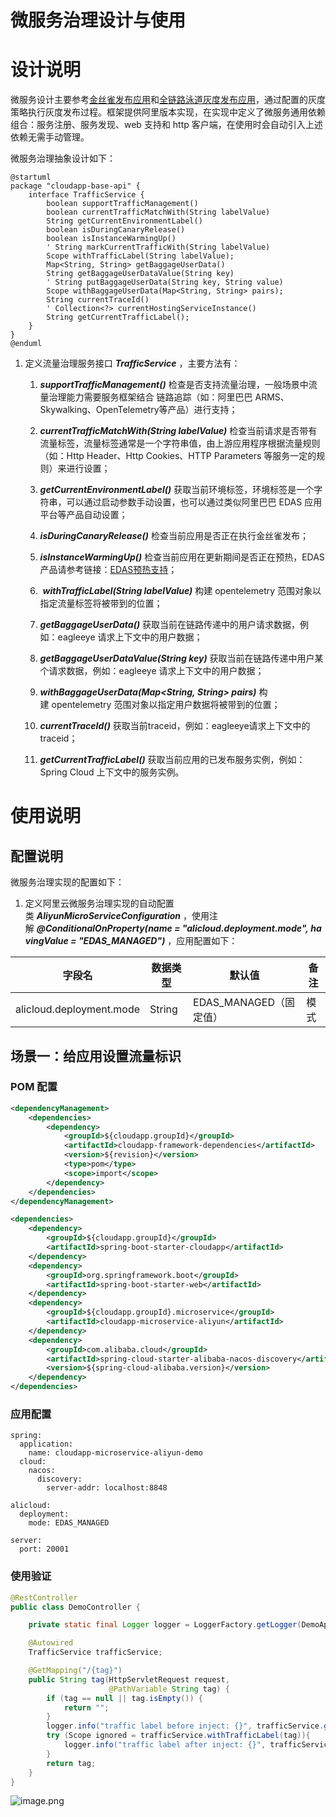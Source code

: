 # 微服务治理设计与使用

# 设计说明

微服务设计主要参考[金丝雀发布应用](https://help.aliyun.com/zh/edas/user-guide/use-the-edas-console-to-implement-canary-releases-of-applications-in-kubernetes-clusters-2?spm=a2c4g.11186623.0.0.585065f0miJPfr)和[全链路泳道灰度发布应用](https://help.aliyun.com/zh/edas/user-guide/full-link-canary-grayscale-release-using-full-link-swimlanes-k8s?spm=a2c4g.11186623.0.0.77033e17LJObLs)，通过配置的灰度策略执行灰度发布过程。框架提供阿里版本实现，在实现中定义了微服务通用依赖组合：服务注册、服务发现、web 支持和 http 客户端，在使用时会自动引入上述依赖无需手动管理。


微服务治理抽象设计如下：

```plantuml
@startuml
package "cloudapp-base-api" {
    interface TrafficService {
        boolean supportTrafficManagement()
        boolean currentTrafficMatchWith(String labelValue)
        String getCurrentEnvironmentLabel()
        boolean isDuringCanaryRelease()
        boolean isInstanceWarmingUp()
        ' String markCurrentTrafficWith(String labelValue)
        Scope withTrafficLabel(String labelValue);
        Map<String, String> getBaggageUserData()
        String getBaggageUserDataValue(String key)
        ' String putBaggageUserData(String key, String value)
        Scope withBaggageUserData(Map<String, String> pairs);
        String currentTraceId()
        ' Collection<?> currentHostingServiceInstance()
        String getCurrentTrafficLabel();
    }
}
@enduml
```

1.  定义流量治理服务接口 _**TrafficService**_ ，主要方法有：
    
    1.  _**supportTrafficManagement()**_ 检查是否支持流量治理，一般场景中流量治理能力需要服务框架结合 链路追踪（如：阿里巴巴 ARMS、Skywalking、OpenTelemetry等产品）进行支持；
        
    2.  _**currentTrafficMatchWith(String labelValue)**_ 检查当前请求是否带有流量标签，流量标签通常是一个字符串值，由上游应用程序根据流量规则（如：Http Header、Http Cookies、HTTP Parameters 等服务一定的规则）来进行设置；
        
    3.  _**getCurrentEnvironmentLabel()**_ 获取当前环境标签，环境标签是一个字符串，可以通过启动参数手动设置，也可以通过类似阿里巴巴 EDAS 应用平台等产品自动设置；
        
    4.  _**isDuringCanaryRelease()**_ 检查当前应用是否正在执行金丝雀发布；
        
    5.  _**isInstanceWarmingUp()**_ 检查当前应用在更新期间是否正在预热，EDAS产品请参考链接：[EDAS预热支持](https://help.aliyun.com/zh/edas/user-guide/warm-up)；
        
    6.   _**withTrafficLabel(String labelValue)**_ 构建 opentelemetry 范围对象以指定流量标签将被带到的位置；
        
    7.  _**getBaggageUserData()**_ 获取当前在链路传递中的用户请求数据，例如：eagleeye 请求上下文中的用户数据；
        
    8.  _**getBaggageUserDataValue(String key)**_ 获取当前在链路传递中用户某个请求数据，例如：eagleeye 请求上下文中的用户数据；
        
    9.  _**withBaggageUserData(Map<String, String> pairs)**_ 构建 opentelemetry 范围对象以指定用户数据将被带到的位置；
        
    10.  _**currentTraceId()**_ 获取当前traceid，例如：eagleeye请求上下文中的traceid；
        
    11.  _**getCurrentTrafficLabel()**_ 获取当前应用的已发布服务实例，例如：Spring Cloud 上下文中的服务实例。


# 使用说明

## 配置说明

微服务治理实现的配置如下：


1.  定义阿里云微服务治理实现的自动配置类 _**AliyunMicroServiceConfiguration**_ ，使用注解 _**@ConditionalOnProperty(name = "alicloud.deployment.mode", havingValue = "EDAS\_MANAGED")**_ ，应用配置如下：
    

|  **字段名**  |  **数据类型**  |  **默认值**  |  **备注**  |
| --- | --- | --- | --- |
|  alicloud.deployment.mode  |  String  |  EDAS\_MANAGED（固定值）  |  模式  |


## 场景一：给应用设置流量标识

### POM 配置

```xml
<dependencyManagement>
    <dependencies>
        <dependency>
            <groupId>${cloudapp.groupId}</groupId>
            <artifactId>cloudapp-framework-dependencies</artifactId>
            <version>${revision}</version>
            <type>pom</type>
            <scope>import</scope>
        </dependency>
    </dependencies>
</dependencyManagement>

<dependencies>
    <dependency>
        <groupId>${cloudapp.groupId}</groupId>
        <artifactId>spring-boot-starter-cloudapp</artifactId>
    </dependency>
    <dependency>
        <groupId>org.springframework.boot</groupId>
        <artifactId>spring-boot-starter-web</artifactId>
    </dependency>
    <dependency>
        <groupId>${cloudapp.groupId}.microservice</groupId>
        <artifactId>cloudapp-microservice-aliyun</artifactId>
    </dependency>
    <dependency>
        <groupId>com.alibaba.cloud</groupId>
        <artifactId>spring-cloud-starter-alibaba-nacos-discovery</artifactId>
        <version>${spring-cloud-alibaba.version}</version>
    </dependency>
</dependencies>


```

### 应用配置

```properties files
spring:
  application:
    name: cloudapp-microservice-aliyun-demo
  cloud:
    nacos:
      discovery:
        server-addr: localhost:8848

alicloud:
  deployment:
    mode: EDAS_MANAGED
    
server:
  port: 20001
```

### 使用验证

```java
@RestController
public class DemoController {

    private static final Logger logger = LoggerFactory.getLogger(DemoApplication.class);

    @Autowired
    TrafficService trafficService;

    @GetMapping("/{tag}")
    public String tag(HttpServletRequest request,
                      @PathVariable String tag) {
        if (tag == null || tag.isEmpty()) {
            return "";
        }
        logger.info("traffic label before inject: {}", trafficService.getCurrentTrafficLabel());
        try (Scope ignored = trafficService.withTrafficLabel(tag)){
            logger.info("traffic label after inject: {}", trafficService.getCurrentTrafficLabel());
        }
        return tag;
    }
}
```

![image.png](assets/microservice-demo1-1.png)